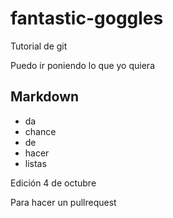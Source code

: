 # fantastic-goggles
Tutorial de git

Puedo ir poniendo lo que yo quiera

## Markdown

* da 
* chance
* de
* hacer
* listas

Edición 4 de octubre

Para hacer un pullrequest


